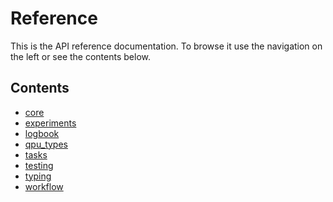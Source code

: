# Reference

This is the API reference documentation. To browse it use the
navigation on the left or see the contents below.

## Contents

<!--nav-->

* [core](core/)
* [experiments](experiments/)
* [logbook](logbook/)
* [qpu_types](qpu_types/)
* [tasks](tasks/)
* [testing](testing/)
* [typing](typing.md)
* [workflow](workflow/)
